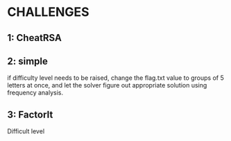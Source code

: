 # CHALLENGES

## 1: CheatRSA

## 2: simple
if difficulty level needs to be raised, change the flag.txt value to groups of 5 letters at once, and let the solver figure out appropriate solution using frequency analysis.

## 3: FactorIt
Difficult level

